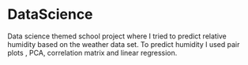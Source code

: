 # DataScience
Data science themed school project where I tried to predict relative humidity based on the weather data set. To predict humidity I used pair plots , PCA, correlation matrix and linear regression.
